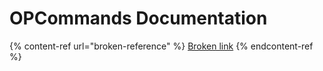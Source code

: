 # OPCommands Documentation

{% content-ref url="broken-reference" %}
[Broken link](broken-reference)
{% endcontent-ref %}

